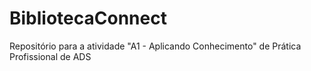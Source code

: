 # BibliotecaConnect
Repositório para a atividade "A1 - Aplicando Conhecimento" de Prática Profissional de ADS
